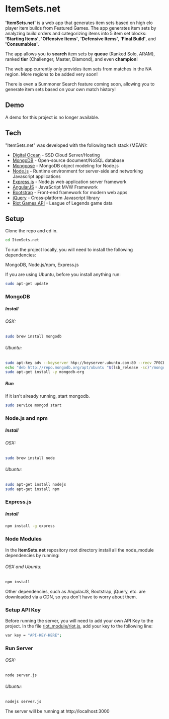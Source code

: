 # ItemSets.net

**'ItemSets.net'** is a web app that generates item sets based on high elo player item builds from Featured Games.
The app generates item sets by analyzing build orders and categorizing items into 5 item set blocks: **'Starting Items'**, **'Offensive Items'**, **'Defensive Items'**, **'Final Build'**, and **'Consumables'**.

The app allows you to **search** item sets by **queue** (Ranked Solo, ARAM), ranked **tier** (Challenger, Master, Diamond), and even **champion**!

The web app currently only provides item sets from matches in the NA region. More regions to be added very soon!

There is even a Summoner Search feature coming soon, allowing you to generate item sets based on your own match history!


## Demo
A demo for this project is no longer available.

## Tech

"ItemSets.net" was developed with the following tech stack (MEAN):

* [Digital Ocean](https://www.digitalocean.com/?refcode=487c619b6f74) - SSD Cloud Server/Hosting
* [MongoDB](https://api.mongodb.org/) - Open-source document/NoSQL database
* [Mongoose](http://mongoosejs.com/docs/) - MongoDB object modeling for Node.js
* [Node.js](https://nodejs.org/) -  Runtime environment for server-side and networking Javascript applications
* [Express.js](http://expressjs.com/) -  Node.js web application server framework
* [AngularJS](https://angularjs.org/) - JavaScript MVW Framework
* [Bootstrap](http://getbootstrap.com/) - Front-end framework for modern web apps
* [jQuery](https://jquery.com/) - Cross-platform Javascript library
* [Riot Games API](https://developer.riotgames.com/) - League of Legends game data

## Setup

Clone the repo and cd in.
```bash
cd ItemSets.net
```

To run the project locally, you will need to install the following dependencies:

MongoDB, Node.js/npm, Express.js

If you are using Ubuntu, before you install anything run:
```bash
sudo apt-get update
```

### MongoDB

##### Install

###### OSX:
```bash
sudo brew install mongodb
```

###### Ubuntu:
```bash
sudo apt-key adv --keyserver hkp://keyserver.ubuntu.com:80 --recv 7F0CEB10
echo "deb http://repo.mongodb.org/apt/ubuntu "$(lsb_release -sc)"/mongodb-org/3.0 multiverse" | sudo tee /etc/apt/sources.list.d/mongodb-org-3.0.list
sudo apt-get install -y mongodb-org
```

##### Run
If it isn't already running, start mongodb.
```bash
sudo service mongod start
```

### Node.js and npm

##### Install

###### OSX:
```bash
sudo brew install node
```

###### Ubuntu:
```bash
sudo apt-get install nodejs
sudo apt-get install npm
```

### Express.js

##### Install
```bash
npm install -g express
```

### Node Modules
In the **ItemSets.net** repository root directory install all the node_module dependencies by running:

###### OSX and Ubuntu:
```bash
npm install
```
Other dependencies, such as AngularJS, Bootstrap, jQuery, etc. are downloaded via a CDN, so you don't have to worry about them.

### Setup API Key

Before running the server, you will need to add your own API Key to the project.
In the file [riot_module/riot.js](https://github.com/rithms/ItemSets.net/blob/master/riot_module/riot.js), add your key to the following line:
```bash
var	key = "API-KEY-HERE";
```

### Run Server
###### OSX:
```bash
node server.js
```

###### Ubuntu:
```bash
nodejs server.js
```

The server will be running at http://localhost:3000
